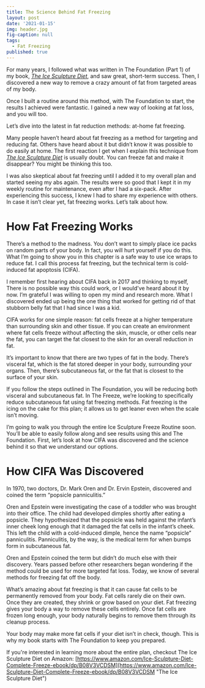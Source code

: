 ```yaml
---
title: The Science Behind Fat Freezing
layout: post
date: '2021-01-15'
img: header.jpg
fig-caption: null
tags:
  - Fat Freezing
published: true
---
```

For many years, I followed what was written in The Foundation (Part 1) of my book, <em>[The Ice Sculpture Diet](https://www.amazon.com/Ice-Sculpture-Diet-Complete-Freeze-ebook/dp/B08V3VCDSM "The Ice Sculpture Diet")</em>, and saw great, short-term success. Then, I discovered a new way to remove a crazy amount of fat from targeted areas of my body.

Once I built a routine around this method, with The Foundation to start, the results I achieved were fantastic. I gained a new way of looking at fat loss, and you will too. 

Let’s dive into the latest in fat reduction methods: at-home fat freezing.

Many people haven’t heard about fat freezing as a method for targeting and reducing fat. Others have heard about it but didn’t know it was possible to do easily at home. The first reaction I get when I explain this technique from <em>[The Ice Sculpture Diet](https://www.amazon.com/Ice-Sculpture-Diet-Complete-Freeze-ebook/dp/B08V3VCDSM "The Ice Sculpture Diet")</em> is usually doubt. You can freeze fat and make it disappear? You might be thinking this too.

I was also skeptical about fat freezing until I added it to my overall plan and started seeing my abs again. The results were so good that I kept it in my weekly routine for maintenance, even after I had a six-pack. After experiencing this success, I knew I had to share my experience with others. In case it isn’t clear yet, fat freezing works. Let’s talk about how.

# How Fat Freezing Works

There’s a method to the madness. You don’t want to simply place ice packs on random parts of your body. In fact, you will hurt yourself if you do this. What I’m going to show you in this chapter is a safe way to use ice wraps to reduce fat. I call this process fat freezing, but the technical term is cold-induced fat apoptosis (CIFA).

I remember first hearing about CIFA back in 2017 and thinking to myself, There is no possible way this could work, or I would’ve heard about it by now. I’m grateful I was willing to open my mind and research more. What I discovered ended up being the one thing that worked for getting rid of that stubborn belly fat that I had since I was a kid.

CIFA works for one simple reason: fat cells freeze at a higher temperature than surrounding skin and other tissue. If you can create an environment where fat cells freeze without affecting the skin, muscle, or other cells near the fat, you can target the fat closest to the skin for an overall reduction in fat.

It’s important to know that there are two types of fat in the body. There’s visceral fat, which is the fat stored deeper in your body, surrounding your organs. Then, there’s subcutaneous fat, or the fat that is closest to the surface of your skin.

If you follow the steps outlined in The Foundation, you will be reducing both visceral and subcutaneous fat. In The Freeze, we’re looking to specifically reduce subcutaneous fat using fat freezing methods. Fat freezing is the icing on the cake for this plan; it allows us to get leaner even when the scale isn’t moving.

I’m going to walk you through the entire Ice Sculpture Freeze Routine soon. You’ll be able to easily follow along and see results using this and The Foundation. First, let’s look at how CIFA was discovered and the science behind it so that we understand our options.

# How CIFA Was Discovered

In 1970, two doctors, Dr. Mark Oren and Dr. Ervin Epstein, discovered and coined the term “popsicle panniculitis.”

Oren and Epstein were investigating the case of a toddler who was brought into their office. The child had developed dimples shortly after eating a popsicle. They hypothesized that the popsicle was held against the infant’s inner cheek long enough that it damaged the fat cells in the infant’s cheek. This left the child with a cold-induced dimple, hence the name “popsicle” panniculitis. Panniculitis, by the way, is the medical term for when bumps form in subcutaneous fat.

Oren and Epstein coined the term but didn’t do much else with their discovery. Years passed before other researchers began wondering if the method could be used for more targeted fat loss. Today, we know of several methods for freezing fat off the body.

What’s amazing about fat freezing is that it can cause fat cells to be permanently removed from your body. Fat cells rarely die on their own. Once they are created, they shrink or grow based on your diet. Fat freezing gives your body a way to remove these cells entirely.
Once fat cells are frozen long enough, your body naturally begins to remove them through its cleanup process.

Your body may make more fat cells if your diet isn’t in check, though. This is why my book starts with The Foundation to keep you prepared.

If you're interested in learning more about the entire plan, checkout The Ice Sculpture Diet on Amazon:
[https://www.amazon.com/Ice-Sculpture-Diet-Complete-Freeze-ebook/dp/B08V3VCDSM](https://www.amazon.com/Ice-Sculpture-Diet-Complete-Freeze-ebook/dp/B08V3VCDSM "The Ice Sculpture Diet")

